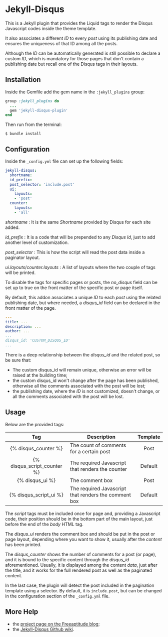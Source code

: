 # Jekyll-Disqus

This is a Jekyll plugin that provides the Liquid tags to render the Disqus Javascript codes inside the
theme template.

It also associates a different *ID* to every *post* using its publishing date and ensures the uniqueness
of that ID among all the posts.

Although the *ID* can be automatically generated is still possible to declare a custom *ID*, which is 
mandatory for those pages that don't contain a publishing date but recall one of the Disqus tags in 
their layouts.

## Installation

Inside the Gemfile add the gem name in the `:jekyll_plugins` group:
```ruby
group :jekyll_plugins do
  ...
  gem 'jekyll-disqus-plugin'
end
```

Then run from the terminal:
```shell
$ bundle install
```

## Configuration

Inside the `_config.yml` file can set up the following fields:
```yaml
jekyll-disqus:
  shortname:
  id_prefix: 
  post_selector: 'include.post'
  ui:
    layouts:
    - 'post'
  counter:
    layouts:
    - 'all'
```

*shortname*
: It is the same *Shortname* provided by Disqus for each site added.

*id_prefix*
: It is a code that will be prepended to any *Disqus Id*, just to add another level of customization.

*post_selector*
: This is how the script will read the post data inside a paginator layout.

*ui.layouts*/*counter.layouts*
: A list of layouts where the two couple of tags will be printed.

To disable the tags for specific pages or posts, the *no_disqus* field can be set up to true on the front
matter of the specific post or page itself.

By default, this addon associates a unique *ID* to each *post* using the related publishing date, but
where needed, a *disqus_id* field can be declared in the front matter of the page. 
```yaml
---
title: ...
description: ...
author: ...
...
disqus_id: 'CUSTOM_DISQUS_ID'
...
```

There is a deep relationship between the *disqus_id* and the related post, so be sure that:
- The custom disqus_id will remain unique, otherwise an error will be raised at the building time;
- the custom disqus_id won't change after the page has been published, otherwise all the comments
    associated with the post will be lost;
- the publishing date, where the *ID* is not customized, doesn't change, or all the comments associated
    with the post will be lost.

## Usage

Below are the provided tags:

|            Tag              |                      Description                    | Template |
|:---------------------------:|-----------------------------------------------------|:--------:|
| {% disqus_counter %}        |The count of comments for a certain post             |   Post   |
| {% disqus_script_counter %} |The required Javascript that renders the counter     |  Default |
| {% disqus_ui %}             |The comment box                                      |   Post   |
| {% disqus_script_ui %}      |The required Javascript that renders the comment box |  Default |

The *script* tags must be included once for page and, providing a Javascript code, their position should
be in the bottom part of the main layout, just before the end of the *body* HTML tag.

The *disqus_ui* renders the comment box and should be put in the post or page layout, depending
where you want to show it, usually after the *content* has been printed.

The *disqus_counter* shows the number of comments for a  post (or page), and it is 
bound to the specific content through the *disqus_id* aforementioned.
Usually, it is displayed among the content *data*, just after the title, and it works for the full
rendered post as well as the paginated content.

In the last case, the plugin will detect the post included in the pagination template using a selector.
By default, it is `include.post`, but can be changed in the configuration section of the `_config.yml`
file.

## More Help

- the [project page on the Freeaptitude blog][project_page];
- the [Jekyll-Disqus Github wiki][jekyll_disqus_wiki].

[project_page]: https://freeaptitude.altervista.org/projects/jekyll-disqus.html "Project page on the Freeaptitude blog"
[jekyll_disqus_wiki]: https://github.com/fabiomux/jekyll-disqus-plugin/wiki "Jekyll-Disqus wiki page on GitHub"

